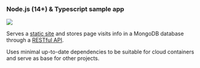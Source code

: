 ### Node.js (14+) & Typescript sample app
[![](https://github.com/Asta1986/node-ex-ts/actions/workflows/ci.yml/badge.svg)](https://github.com/Asta1986/node-ex-ts/actions/workflows/ci.yml)

Serves a [static site](https://l086.herokuapp.com) and stores page visits info in a MongoDB database through a [RESTful API](https://l086.herokuapp.com/api/docs).

Uses minimal up-to-date dependencies to be suitable for cloud containers and serve as base for other projects.
